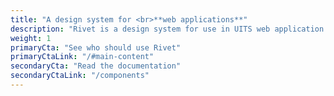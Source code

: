 ```yaml
---
title: "A design system for <br>**web applications**"
description: "Rivet is a design system for use in UITS web application development. Take a little time to read about what kinds of projects Rivet should be used on and then bowse the getting started guide."
weight: 1
primaryCta: "See who should use Rivet"
primaryCtaLink: "/#main-content"
secondaryCta: "Read the documentation"
secondaryCtaLink: "/components"
---
```


